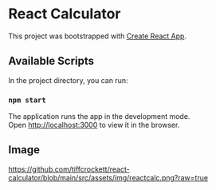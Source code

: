 # React Calculator

This project was bootstrapped with [Create React App](https://github.com/facebook/create-react-app).

## Available Scripts

In the project directory, you can run:

### `npm start`

The application runs the app in the development mode.\
Open [http://localhost:3000](http://localhost:3000) to view it in the browser.

## Image  

https://github.com/tiffcrockett/react-calculator/blob/main/src/assets/img/reactcalc.png?raw=true
